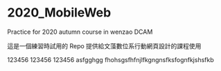 # 2020_MobileWeb

Practice for 2020 autumn course in wenzao DCAM

這是一個練習時試用的 Repo 提供給文藻數位系行動網頁設計的課程使用

123456
123456
123456
asfgghgg
fhohsgsfhfnjlfkgngnsfksfognfkjshsfkb